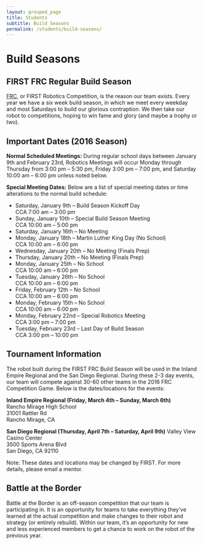```yaml
---
layout: grouped_page
title: Students
subtitle: Build Seasons
permalink: /students/build-seasons/
---
```


# Build Seasons

## FIRST FRC Regular Build Season
[FRC](http://www.usfirst.org/roboticsprograms/frc), or FIRST Robotics Competition, is the reason our team exists. Every year we have a six week build season, in which we meet every weekday and most Saturdays to build our glorious contraption. We then take our robot to competitions, hoping to win fame and glory (and maybe a trophy or two).

## Important Dates (2016 Season)
**Normal Scheduled Meetings:** During regular school days between January 9th and February 23rd, Robotics Meetings will occur Monday through Thursday from 3:00 pm – 5:30 pm, Friday 3:00 pm – 7:00 pm, and Saturday 10:00 am – 6:00 pm unless noted below.

**Special Meeting Dates:** Below are a list of special meeting dates or time alterations to the normal build schedule:

+ Saturday, January 9th – Build Season Kickoff Day  
  CCA 7:00 am – 3:00 pm
+ Sunday, January 10th – Special Build Season Meeting  
  CCA 10:00 am – 5:00 pm
+ Saturday, January 16th – No Meeting
+ Monday, January 18th – Martin Luther King Day (No School)  
  CCA 10:00 am – 6:00 pm
+ Wednesday, January 20th – No Meeting (Finals Prep)  
+ Thursday, January 20th – No Meeting (Finals Prep)  
+ Monday, January 25th – No School  
  CCA 10:00 am – 6:00 pm
+ Tuesday, January 26th – No School  
  CCA 10:00 am – 6:00 pm
+ Friday, February 12th – No School  
  CCA 10:00 am – 6:00 pm
+ Monday, February 15th – No School  
  CCA 10:00 am – 6:00 pm
+ Monday, February 22nd – Special Robotics Meeting  
  CCA 3:00 pm – 7:00 pm
+ Tuesday, February 23rd – Last Day of Build Season  
  CCA 3:00 pm – 10:00 pm

## Tournament Information
The robot built during the FIRST FRC Build Season will be used in the Inland Empire Regional and the San Diego Regional. During these 2-3 day events, our team will compete against 30-60 other teams in the 2016 FRC Competition Game. Below is the dates/locations for the events:

**Inland Empire Regional (Friday, March 4th – Sunday, March 6th)**  
Rancho Mirage High School  
31001 Rattler Rd  
Rancho Mirage, CA  

**San Diego Regional (Thursday, April 7th – Saturday, April 9th)**
Valley View Casino Center  
3500 Sports Arena Blvd  
San Diego, CA 92110

Note: These dates and locations may be changed by FIRST. For more details, please email a mentor.

## Battle at the Border
Battle at the Border is an off-season competition that our team is participating in. It is an opportunity for teams to take everything they’ve learned at the actual competition and make changes to their robot and strategy (or entirely rebuild). Within our team, it’s an opportunity for new and less experienced members to get a chance to work on the robot of the previous year.
